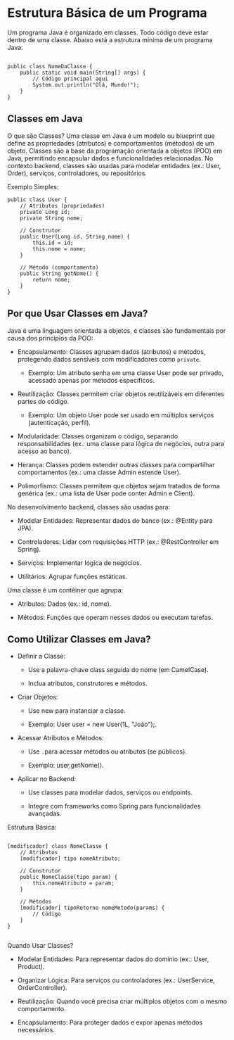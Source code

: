  # Estrutura Básica de um Programa
Um programa Java é organizado em classes. Todo código deve estar dentro de uma classe. Abaixo está a estrutura mínima de um programa Java:
````

public class NomeDaClasse {
    public static void main(String[] args) {
        // Código principal aqui
        System.out.println("Olá, Mundo!");
    }
}

````



## Classes em Java
O que são Classes?
Uma classe em Java é um modelo ou blueprint que define as propriedades (atributos) e comportamentos (métodos) de um objeto. Classes são a base da programação orientada a objetos (POO) em Java, permitindo encapsular dados e funcionalidades relacionadas. No contexto backend, classes são usadas para modelar entidades (ex.: User, Order), serviços, controladores, ou repositórios.

Exemplo Simples:
````
public class User {
    // Atributos (propriedades)
    private Long id;
    private String nome;

    // Construtor
    public User(Long id, String nome) {
        this.id = id;
        this.nome = nome;
    }

    // Método (comportamento)
    public String getNome() {
        return nome;
    }
}
````
## Por que Usar Classes em Java?
Java é uma linguagem orientada a objetos, e classes são fundamentais por causa dos princípios da POO:
* Encapsulamento: Classes agrupam dados (atributos) e métodos, protegendo dados sensíveis com modificadores como ``private``.
   * Exemplo: Um atributo senha em uma classe User pode ser privado, acessado apenas por métodos específicos.

* Reutilização: Classes permitem criar objetos reutilizáveis em diferentes partes do código.
   * Exemplo: Um objeto User pode ser usado em múltiplos serviços (autenticação, perfil).

* Modularidade: Classes organizam o código, separando responsabilidades (ex.: uma classe para lógica de negócios, outra para acesso ao banco).

* Herança: Classes podem estender outras classes para compartilhar comportamentos (ex.: uma classe Admin estende User).

* Polimorfismo: Classes permitem que objetos sejam tratados de forma genérica (ex.: uma lista de User pode conter Admin e Client).

No desenvolvimento backend, classes são usadas para:
* Modelar Entidades: Representar dados do banco (ex.: @Entity para JPA).

* Controladores: Lidar com requisições HTTP (ex.: @RestController em Spring).

* Serviços: Implementar lógica de negócios.

* Utilitários: Agrupar funções estáticas.

Uma classe é um contêiner que agrupa:

* Atributos: Dados (ex.: id, nome).

* Métodos: Funções que operam nesses dados ou executam tarefas.

## Como Utilizar Classes em Java?
* Definir a Classe:
   * Use a palavra-chave class seguida do nome (em CamelCase).

   * Inclua atributos, construtores e métodos.

* Criar Objetos:
   * Use new para instanciar a classe.

   * Exemplo: User user = new User(1L, "João");.

* Acessar Atributos e Métodos:
   * Use `` . ``para acessar métodos ou atributos (se públicos).

   * Exemplo: user.getNome().

* Aplicar no Backend:
   * Use classes para modelar dados, serviços ou endpoints.

   * Integre com frameworks como Spring para funcionalidades avançadas.

Estrutura Básica:
````

[modificador] class NomeClasse {
    // Atributos
    [modificador] tipo nomeAtributo;

    // Construtor
    public NomeClasse(tipo param) {
        this.nomeAtributo = param;
    }

    // Métodos
    [modificador] tipoRetorno nomeMetodo(params) {
        // Código
    }
}


````

Quando Usar Classes?
* Modelar Entidades: Para representar dados do domínio (ex.: User, Product).

* Organizar Lógica: Para serviços ou controladores (ex.: UserService, OrderController).

* Reutilização: Quando você precisa criar múltiplos objetos com o mesmo comportamento.

* Encapsulamento: Para proteger dados e expor apenas métodos necessários.





